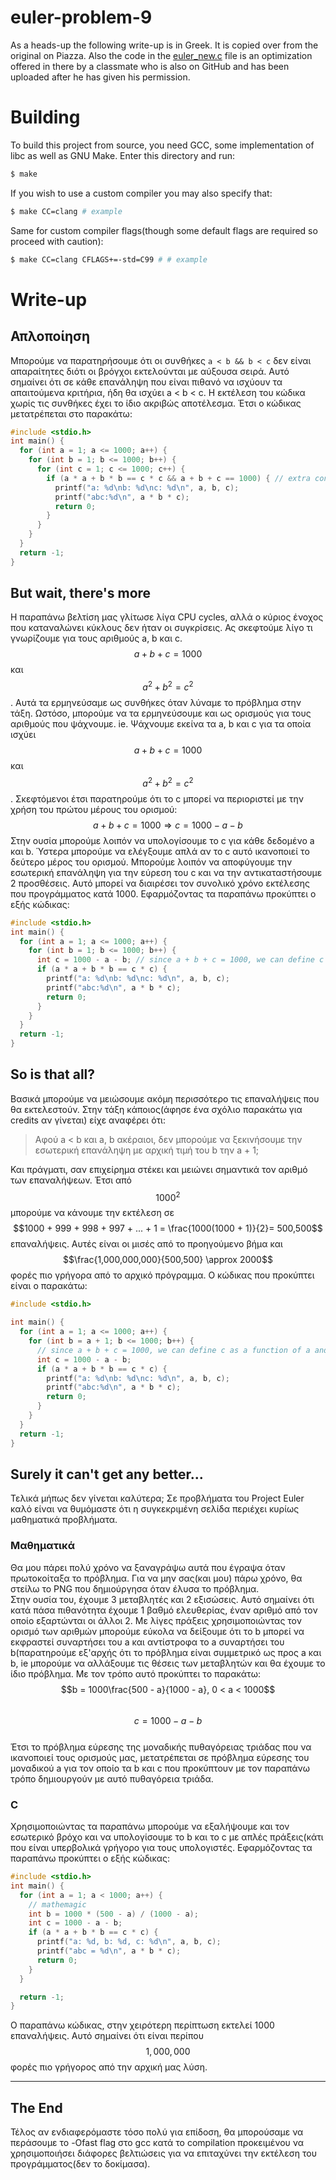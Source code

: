 # euler-problem-9
As a heads-up the following write-up is in Greek. It is copied over from the original on Piazza.
Also the code in the [euler_new.c](./euler_new.c) file is an optimization offered in there by a 
classmate who is also on GitHub and has been uploaded after he has given his permission.

# Building
To build this project from source, you need GCC, some implementation of libc as well as GNU Make.
Enter this directory and run:
```sh
$ make
```

If you wish to use a custom compiler you may also specify that:
```sh
$ make CC=clang # example
```

Same for custom compiler flags(though some default flags are required so proceed with caution):
```sh
$ make CC=clang CFLAGS+=-std=C99 # # example
```

# Write-up

## Απλοποίηση
Μπορούμε να παρατηρήσουμε ότι οι συνθήκες `a < b && b < c` δεν  είναι απαραίτητες διότι οι βρόγχοι εκτελούνται με αύξουσα σειρά.
Αυτό σημαίνει ότι σε κάθε επανάληψη που είναι πιθανό να ισχύουν τα απαιτούμενα κριτήρια, ήδη θα ισχύει a < b < c.
Η εκτέλεση του κώδικα χωρίς τις συνθήκες έχει το ίδιο ακριβώς αποτέλεσμα.
Έτσι ο κώδικας μετατρέπεται στο παρακάτω:
```c
#include <stdio.h>
int main() {
  for (int a = 1; a <= 1000; a++) {
    for (int b = 1; b <= 1000; b++) {
      for (int c = 1; c <= 1000; c++) {
        if (a * a + b * b == c * c && a + b + c == 1000) { // extra conditions removed
          printf("a: %d\nb: %d\nc: %d\n", a, b, c);
          printf("abc:%d\n", a * b * c);
          return 0;
        }
      }
    }
  }
  return -1;
}
```

## But wait, there's more
Η παραπάνω βελτίση μας γλίτωσε λίγα CPU cycles, αλλά ο κύριος ένοχος που καταναλώνει κύκλους δεν ήταν οι συγκρίσεις.
Ας σκεφτούμε λίγο τι γνωρίζουμε για τους αριθμούς a, b και  c.
$$a + b + c = 1000$$ και $$a^2 + b^2 = c^2$$.
Αυτά τα ερμηνεύσαμε ως συνθήκες όταν λύναμε το πρόβλημα στην τάξη. Ωστόσο, μπορούμε να τα ερμηνεύσουμε και ως ορισμούς για τους αριθμούς που ψάχνουμε.
ie. Ψάχνουμε εκείνα τα a, b και c για τα οποία ισχύει $$a + b + c = 1000$$ και $$a^2 + b^2 = c^2$$.
Σκεφτόμενοι έτσι παρατηρούμε ότι το c  μπορεί να περιοριστεί με την χρήση του πρώτου μέρους του ορισμού:
$$a + b + c = 1000 \Rightarrow c = 1000 - a - b$$
Στην ουσία μπορούμε λοιπόν να υπολογίσουμε το c για κάθε δεδομένο a και b. Ύστερα μπορούμε να ελέγξουμε απλά αν το  c αυτό ικανοποιεί το δεύτερο μέρος του ορισμού.
Μπορούμε λοιπόν να αποφύγουμε την εσωτερική επανάληψη για την εύρεση του c και να την αντικαταστήσουμε 2 προσθέσεις. Αυτό μπορεί να διαιρέσει τον συνολικό χρόνο εκτέλεσης που προγράμματος κατά 1000.
Εφαρμόζοντας τα παραπάνω προκύπτει ο εξής κώδικας:
```c
#include <stdio.h>
int main() {
  for (int a = 1; a <= 1000; a++) {
    for (int b = 1; b <= 1000; b++) {
      int c = 1000 - a - b; // since a + b + c = 1000, we can define c as a function of a and b
      if (a * a + b * b == c * c) {
        printf("a: %d\nb: %d\nc: %d\n", a, b, c);
        printf("abc:%d\n", a * b * c);
        return 0;
      }
    }
  }
  return -1;
}
```
## So is that all?
Βασικά μπορούμε να μειώσουμε ακόμη περισσότερο τις επαναλήψεις που θα εκτελεστούν. Στην τάξη κάποιος(άφησε ένα σχόλιο παρακάτω για credits αν γίνεται) είχε αναφέρει ότι:
> Αφού a < b και a, b ακέραιοι, δεν μπορούμε να ξεκινήσουμε την εσωτερική επανάληψη με αρχική τιμή του b την a + 1;

Και πράγματι, σαν επιχείρημα στέκει και μειώνει σημαντικά τον αριθμό των επαναλήψεων.
Έτσι από $$1000^2$$ μπορούμε να κάνουμε την εκτέλεση σε $$1000 + 999 + 998 + 997 + ... + 1 = \frac{1000(1000 + 1)}{2}= 500,500$$ επαναλήψεις. Αυτές είναι οι μισές από το προηγούμενο βήμα και $$\frac{1,000,000,000}{500,500} \approx 2000$$ φορές πιο γρήγορα από το αρχικό πρόγραμμα.
Ο κώδικας που προκύπτει είναι ο παρακάτω:
```c
#include <stdio.h>

int main() {
  for (int a = 1; a <= 1000; a++) {
    for (int b = a + 1; b <= 1000; b++) {
      // since a + b + c = 1000, we can define c as a function of a and b
      int c = 1000 - a - b;
      if (a * a + b * b == c * c) {
        printf("a: %d\nb: %d\nc: %d\n", a, b, c);
        printf("abc:%d\n", a * b * c);
        return 0;
      }
    }
  }
  return -1;
}
```

## Surely it can't get any better...
Τελικά μήπως δεν γίνεται καλύτερα;
Σε προβλήματα του Project Euler καλό είναι να θυμόμαστε ότι η συγκεκριμένη σελίδα περιέχει κυρίως μαθηματικά προβλήματα.

### Μαθηματικά
Θα μου πάρει πολύ χρόνο να ξαναγράψω αυτά που έγραψα όταν πρωτοκοίταξα το πρόβλημα. Για να μην σας(και μου) πάρω χρόνο, θα στείλω το PNG που δημιούργησα όταν έλυσα το πρόβλημα.  
Στην ουσία του, έχουμε 3 μεταβλητές και 2 εξισώσεις. Αυτό σημαίνει ότι κατά πάσα πιθανότητα έχουμε 1 βαθμό ελευθερίας, έναν αριθμό από τον οποίο εξαρτώνται οι άλλοι 2. Με λίγες πράξεις χρησιμοποιώντας τον ορισμό των αριθμών μπορούμε εύκολα να δείξουμε ότι το b μπορεί να εκφραστεί συναρτήσει του a και αντίστροφα το  a συναρτήσει του b(παρατηρούμε εξ'αρχής ότι το πρόβλημα είναι συμμετρικό ως προς a και b, ie μπορούμε να αλλάξουμε τις θέσεις των μεταβλητών και θα έχουμε το ίδιο πρόβλημα.
Με τον τρόπο αυτό προκύπτει το παρακάτω:
$$b = 1000\frac{500 - a}{1000 - a}, 0 < a < 1000$$  
$$c = 1000 - a - b$$  
Έτσι το πρόβλημα εύρεσης της μοναδικής πυθαγόρειας τριάδας που να ικανοποιεί τους ορισμούς μας, μετατρέπεται σε πρόβλημα εύρεσης του μοναδικού a για τον οποίο τα b και c που προκύπτουν με τον παραπάνω τρόπο δημιουργούν με αυτό πυθαγόρεια τριάδα.

### C
Χρησιμοποιώντας τα παραπάνω μπορούμε να εξαλήψουμε και τον εσωτερικό βρόχο και να υπολογίσουμε το b και το c με απλές πράξεις(κάτι που είναι υπερβολικά γρήγορο για τους υπολογιστές.
Εφαρμόζοντας τα παραπάνω προκύπτει ο εξής κώδικας:
```c
#include <stdio.h>
int main() {
  for (int a = 1; a < 1000; a++) {
    // mathemagic
    int b = 1000 * (500 - a) / (1000 - a);
    int c = 1000 - a - b;
    if (a * a + b * b == c * c) {
      printf("a: %d, b: %d, c: %d\n", a, b, c);
      printf("abc = %d\n", a * b * c);
      return 0;
    }
  }

  return -1;
}
```
Ο παραπάνω κώδικας, στην χειρότερη περίπτωση εκτελεί 1000 επαναλήψεις. Αυτό σημαίνει ότι είναι περίπου $$1,000,000$$ φορές πιο γρήγορος από την αρχική μας λύση.
***
## Τhe End
Τέλος αν ενδιαφερόμαστε τόσο πολύ για επίδοση, θα μπορούσαμε να περάσουμε το -Ofast flag στο gcc κατά το compilation προκειμένου να χρησιμοποιήσει διάφορες βελτιώσεις για να επιταχύνει την εκτέλεση του προγράμματος(δεν το δοκίμασα).

